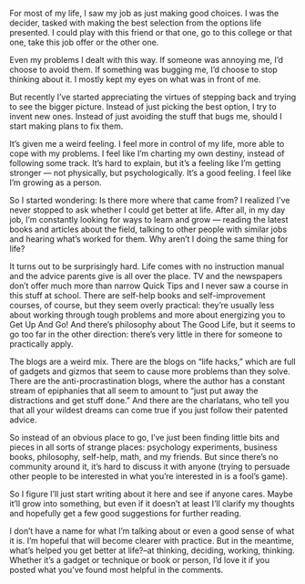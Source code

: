 For most of my life, I saw my job as just making good choices. I was the decider, tasked with making the best selection from the options life presented. I could play with this friend or that one, go to this college or that one, take this job offer or the other one.

Even my problems I dealt with this way. If someone was annoying me, I’d choose to avoid them. If something was bugging me, I’d choose to stop thinking about it. I mostly kept my eyes on what was in front of me.

But recently I’ve started appreciating the virtues of stepping back and trying to see the bigger picture. Instead of just picking the best option, I try to invent new ones. Instead of just avoiding the stuff that bugs me, should I start making plans to fix them.

It’s given me a weird feeling. I feel more in control of my life, more able to cope with my problems. I feel like I’m charting my own destiny, instead of following some track. It’s hard to explain, but it’s a feeling like I’m getting stronger — not physically, but psychologically. It’s a good feeling. I feel like I’m growing as a person.

So I started wondering: Is there more where that came from? I realized I’ve never stopped to ask whether I could get better at life. After all, in my day job, I’m constantly looking for ways to learn and grow — reading the latest books and articles about the field, talking to other people with similar jobs and hearing what’s worked for them. Why aren’t I doing the same thing for life?

It turns out to be surprisingly hard. Life comes with no instruction manual and the advice parents give is all over the place. TV and the newspapers don’t offer much more than narrow Quick Tips and I never saw a course in this stuff at school. There are self-help books and self-improvement courses, of course, but they seem overly practical: they’re usually less about working through tough problems and more about energizing you to Get Up And Go! And there’s philosophy about The Good Life, but it seems to go too far in the other direction: there’s very little in there for someone to practically apply.

The blogs are a weird mix. There are the blogs on “life hacks,” which are full of gadgets and gizmos that seem to cause more problems than they solve. There are the anti-procrastination blogs, where the author has a constant stream of epiphanies that all seem to amount to “just put away the distractions and get stuff done.” And there are the charlatans, who tell you that all your wildest dreams can come true if you just follow their patented advice.

So instead of an obvious place to go, I’ve just been finding little bits and pieces in all sorts of strange places: psychology experiments, business books, philosophy, self-help, math, and my friends. But since there’s no community around it, it’s hard to discuss it with anyone (trying to persuade other people to be interested in what you’re interested in is a fool’s game).

So I figure I’ll just start writing about it here and see if anyone cares. Maybe it’ll grow into something, but even if it doesn’t at least I’ll clarify my thoughts and hopefully get a few good suggestions for further reading.

I don’t have a name for what I’m talking about or even a good sense of what it is. I’m hopeful that will become clearer with practice. But in the meantime, what’s helped you get better at life?–at thinking, deciding, working, thinking. Whether it’s a gadget or technique or book or person, I’d love it if you posted what you’ve found most helpful in the comments.
